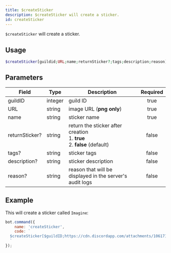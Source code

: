 ```yaml
---
title: $createSticker
description: $createSticker will create a sticker.
id: createSticker
---
```


`$createSticker` will create a sticker.

## Usage

```php
$createSticker[guildid;URL;name;returnSticker?;tags;description;reason]
```

## Parameters

| Field          | Type    | Description                                                                        | Required |
|----------------|---------|------------------------------------------------------------------------------------|:--------:|
| guildID        | integer | guild ID                                                                           |   true   |
| URL            | string  | image URL (**png only**)                                                           |   true   |
| name           | string  | sticker name                                                                       |   true   |
| returnSticker? | string  | return the sticker after creation <br /> 1. **true** <br /> 2. **false** (default) |  false   |
| tags?          | string  | sticker tags                                                                       |  false   |
| description?   | string  | sticker description                                                                |  false   |
| reason?        | string  | reason that will be displayed in the server's audit logs                           |  false   |

## Example

This will create a sticker called `Imagine`:

```javascript
bot.command({
    name: 'createSticker',
    code: `
  $createSticker[$guildID;https://cdn.discordapp.com/attachments/1061712111052521493/1066397675278323734/692445926480150611.png;Imagine;true;money;Random sticker;Testing.]
  `
});
```
